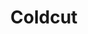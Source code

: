 ---
title: "Coldcut"
summary: "Coldcut are an English electronic music duo composed of Matt Black and Jonathan More. Credited as pioneers for pop sampling in the 1980s, Coldcut are also considered the first stars of UK electronic dance music due to their innovative style, which featured cut-up samples of hip-hop, soul, funk, spoken word and various other types of music, as well as video and multimedia. According to Spin, \"in '87 Coldcut pioneered the British fad for 'DJ records'\".Coldcut's records first introduced the public to pop artists Yazz and Lisa Stansfield, through which these artists achieved pop chart success. In addition, Coldcut has remixed and created productions on tracks by the likes of Eric B & Rakim, James Brown, Queen Latifah, Eurythmics, INXS, Steve Reich, Blondie, the Fall, Pierre Henry, Nina Simone, Fog, Red Snapper, and BBC Radiophonic Workshop.
Beyond their work as a production duo, Coldcut are the founders of Ninja Tune, an independent record label in London, England with an overall emphasis on encouraging interactive technology and finding innovative uses of software. The label's first releases were produced by Coldcut in the early '90s, and composed of instrumental hip-hop cuts that led the duo to help pioneer the trip hop genre, with artists such as Funki Porcini, the Herbaliser and DJ Vadim."
image: "coldcut.jpg"
apple_music_artist_url: "https://music.apple.com/gb/artist/coldcut/3883343"
wikipedia_url: "https://en.wikipedia.org/wiki/Coldcut"
---